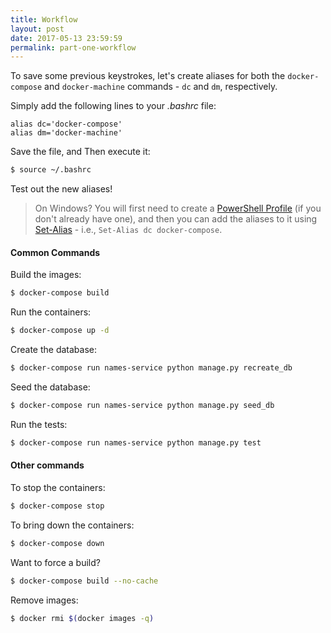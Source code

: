 ```yaml
---
title: Workflow
layout: post
date: 2017-05-13 23:59:59
permalink: part-one-workflow
---
```


To save some previous keystrokes, let's create aliases for both the `docker-compose` and `docker-machine` commands - `dc` and `dm`, respectively.

Simply add the following lines to your *.bashrc* file:

```
alias dc='docker-compose'
alias dm='docker-machine'
```

Save the file, and Then execute it:

```sh
$ source ~/.bashrc
```

Test out the new aliases!

> On Windows? You will first need to create a [PowerShell Profile](https://msdn.microsoft.com/en-us/powershell/scripting/core-powershell/ise/how-to-use-profiles-in-windows-powershell-ise) (if you don't already have one), and then you can add the aliases to it using [Set-Alias](https://msdn.microsoft.com/en-us/powershell/reference/5.1/microsoft.powershell.utility/set-alias) - i.e., `Set-Alias dc docker-compose`.

#### Common Commands

Build the images:

```sh
$ docker-compose build
```

Run the containers:

```sh
$ docker-compose up -d
```

Create the database:

```sh
$ docker-compose run names-service python manage.py recreate_db
```

Seed the database:

```sh
$ docker-compose run names-service python manage.py seed_db
```

Run the tests:

```sh
$ docker-compose run names-service python manage.py test
```

#### Other commands

To stop the containers:

```sh
$ docker-compose stop
```

To bring down the containers:

```sh
$ docker-compose down
```

Want to force a build?

```sh
$ docker-compose build --no-cache
```

Remove images:

```sh
$ docker rmi $(docker images -q)
```

